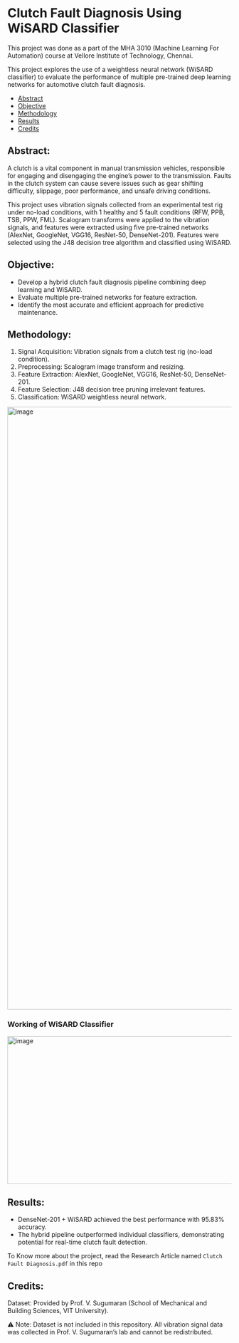 # Clutch Fault Diagnosis Using WiSARD Classifier

This project was done as a part of the MHA 3010 (Machine Learning For Automation) course at Vellore Institute of Technology, Chennai.

This project explores the use of a weightless neural network (WiSARD classifier) to evaluate the performance of multiple pre-trained deep learning networks for automotive clutch fault diagnosis.

* [Abstract](#Abstract)
* [Objective](#Objective)
* [Methodology](#Methodology)
* [Results](#Results)
* [Credits](#Credits)

## Abstract:

A clutch is a vital component in manual transmission vehicles, responsible for engaging and disengaging the engine’s power to the transmission. Faults in the clutch system can cause severe issues such as gear shifting difficulty, slippage, poor performance, and unsafe driving conditions.

This project uses vibration signals collected from an experimental test rig under no-load conditions, with 1 healthy and 5 fault conditions (RFW, PPB, TSB, PPW, FML). Scalogram transforms were applied to the vibration signals, and features were extracted using five pre-trained networks (AlexNet, GoogleNet, VGG16, ResNet-50, DenseNet-201). Features were selected using the J48 decision tree algorithm and classified using WiSARD.

## Objective:

- Develop a hybrid clutch fault diagnosis pipeline combining deep learning and WiSARD.
- Evaluate multiple pre-trained networks for feature extraction.
- Identify the most accurate and efficient approach for predictive maintenance.

## Methodology:

1. Signal Acquisition: Vibration signals from a clutch test rig (no-load condition).
2. Preprocessing: Scalogram image transform and resizing.
3. Feature Extraction: AlexNet, GoogleNet, VGG16, ResNet-50, DenseNet-201.
4. Feature Selection: J48 decision tree pruning irrelevant features.
5. Classification: WiSARD weightless neural network.

<img width="1280" height="1354" alt="image" src="https://github.com/user-attachments/assets/3d08e79b-e6c7-4a30-a8e8-3e3544a90e49" />

### Working of WiSARD Classifier

<img width="2005" height="332" alt="image" src="https://github.com/user-attachments/assets/5a27fb4e-710f-4a06-aeba-7c659adf25a1" />

## Results:

- DenseNet-201 + WiSARD achieved the best performance with 95.83% accuracy.
- The hybrid pipeline outperformed individual classifiers, demonstrating potential for real-time clutch fault detection.

To Know more about the project, read the Research Article named ``` Clutch Fault Diagnosis.pdf ``` in this repo

## Credits:

Dataset: Provided by Prof. V. Sugumaran (School of Mechanical and Building Sciences, VIT University).

⚠️ Note: Dataset is not included in this repository. All vibration signal data was collected in Prof. V. Sugumaran’s lab and cannot be redistributed.

